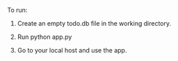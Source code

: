 To run:

1. Create an empty todo.db file in the working directory.

2. Run python app.py

3. Go to your local host and use the app.
